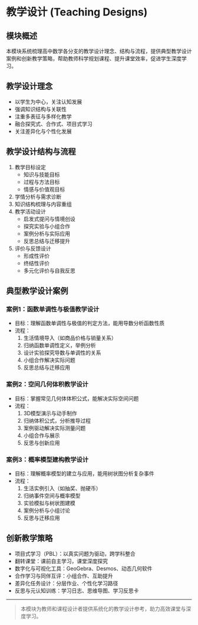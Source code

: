 # 教学设计 (Teaching Designs)

## 模块概述

本模块系统梳理高中数学各分支的教学设计理念、结构与流程，提供典型教学设计案例和创新教学策略，帮助教师科学规划课程、提升课堂效率，促进学生深度学习。

## 教学设计理念

- 以学生为中心，关注认知发展
- 强调知识结构与关联性
- 注重多表征与多样化教学
- 融合探究式、合作式、项目式学习
- 关注差异化与个性化发展

## 教学设计结构与流程

1. 教学目标设定
   - 知识与技能目标
   - 过程与方法目标
   - 情感与价值观目标
2. 学情分析与需求诊断
3. 知识结构梳理与内容重组
4. 教学活动设计
   - 启发式提问与情境创设
   - 探究实验与小组合作
   - 案例分析与实际应用
   - 反思总结与迁移提升
5. 评价与反馈设计
   - 形成性评价
   - 终结性评价
   - 多元化评价与自我反思

## 典型教学设计案例

### 案例1：函数单调性与极值教学设计

- 目标：理解函数单调性与极值的判定方法，能用导数分析函数性质
- 流程：
  1. 生活情境导入（如商品价格与销量关系）
  2. 归纳函数单调性定义，举例分析
  3. 设计实验探究导数与单调性的关系
  4. 小组合作解决实际问题
  5. 反思总结与迁移应用

### 案例2：空间几何体积教学设计

- 目标：掌握常见几何体体积公式，能解决实际空间问题
- 流程：
  1. 3D模型演示与动手制作
  2. 归纳体积公式，分析推导过程
  3. 案例驱动解决实际测量问题
  4. 小组合作与展示
  5. 反思与创新应用

### 案例3：概率模型建构教学设计

- 目标：理解概率模型的建立与应用，能用树状图分析复杂事件
- 流程：
  1. 生活实例引入（如抽奖、抛硬币）
  2. 归纳事件空间与概率模型
  3. 实验模拟与树状图建模
  4. 案例分析与小组讨论
  5. 反思与迁移应用

## 创新教学策略

- 项目式学习（PBL）：以真实问题为驱动，跨学科整合
- 翻转课堂：课前自主学习，课堂深度探究
- 数字化与可视化工具：GeoGebra、Desmos、动态几何软件
- 合作学习与同伴互评：小组合作、互助提升
- 差异化任务设计：分层作业、个性化学习路径
- 反思与元认知训练：学习日志、思维导图、学习反思卡

---

> 本模块为教师和课程设计者提供系统化的教学设计参考，助力高效课堂与深度学习。
